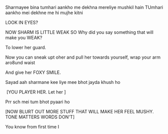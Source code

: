 Sharmayee bina tumhari aankho me dekhna mereliye mushkil hain TUmhari aankho mei dekhne me hi mujhe kitni

  
LOOK IN EYES?

NOW SHARM IS LITTLE WEAK SO Why did you say something that will make you WEAK?

To lower her guard.

  
Now you can sneak upt oher and pull her towards yourself, wrap your arm aro8und waist

And give her FOXY SMILE.

Sayad aah sharmane kee liye mee bhot jayda khush ho

 [YOU PLAYER HER. Let her ]

Prr sch mei tum bhot pyaari ho

[NOW BLURT OUT MORE STUFF THAT WILL MAKE HER FEEL MUSHY. TONE MATTERS WORDS DON'T]

You know from first time I
